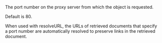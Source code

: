 The port number on the proxy server from which the object is requested.

Default is 80.

When used with resolveURL, the URLs of retrieved documents that specify a port number are automatically resolved to preserve links in the retrieved document.

